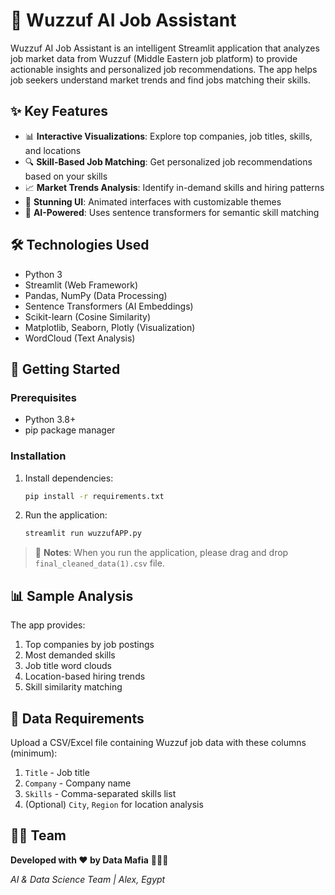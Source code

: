 
# 🤖 Wuzzuf AI Job Assistant

Wuzzuf AI Job Assistant is an intelligent Streamlit application that analyzes job market data from Wuzzuf (Middle Eastern job platform) to provide actionable insights and personalized job recommendations. The app helps job seekers understand market trends and find jobs matching their skills.

## ✨ Key Features

- 📊 **Interactive Visualizations**: Explore top companies, job titles, skills, and locations  
- 🔍 **Skill-Based Job Matching**: Get personalized job recommendations based on your skills  
- 📈 **Market Trends Analysis**: Identify in-demand skills and hiring patterns  
- 🎨 **Stunning UI**: Animated interfaces with customizable themes  
- 🤖 **AI-Powered**: Uses sentence transformers for semantic skill matching  

## 🛠️ Technologies Used

- Python 3  
- Streamlit (Web Framework)  
- Pandas, NumPy (Data Processing)  
- Sentence Transformers (AI Embeddings)  
- Scikit-learn (Cosine Similarity)  
- Matplotlib, Seaborn, Plotly (Visualization)  
- WordCloud (Text Analysis)  

## 🚀 Getting Started

### Prerequisites

- Python 3.8+  
- pip package manager  

### Installation

1. Install dependencies:  
   ```bash
   pip install -r requirements.txt
   ```

2. Run the application:  
   ```bash
   streamlit run wuzzufAPP.py
   ```

> 📑 **Notes**: When you run the application, please drag and drop `final_cleaned_data(1).csv` file.

## 📊 Sample Analysis

The app provides:

1. Top companies by job postings  
2. Most demanded skills  
3. Job title word clouds  
4. Location-based hiring trends  
5. Skill similarity matching  

## 📂 Data Requirements

Upload a CSV/Excel file containing Wuzzuf job data with these columns (minimum):

1. `Title` - Job title  
2. `Company` - Company name  
3. `Skills` - Comma-separated skills list  
4. (Optional) `City`, `Region` for location analysis  

## 🧙‍♂️ Team  

**Developed with ❤️ by Data Mafia** 🕵🏻‍♀️  

*AI & Data Science Team | Alex, Egypt*
